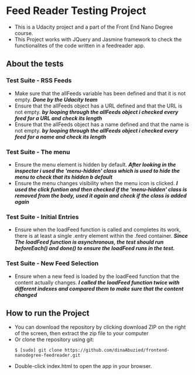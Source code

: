 # Feed Reader Testing Project
* This is a Udacity project and a part of the Front End Nano Degree course. 
* This Project works with JQuery and Jasmine framework to check the functionalites of the code written in a feedreader app.

## About the tests
### Test Suite - RSS Feeds
* Make sure that the allFeeds variable has been defined and that it is not empty. **_Done by the Udacity team_**
* Ensure that the allFeeds object has a URL defined and that the URL is not empty. **_by looping through the allFeeds object i checked every feed for a URL and check its length_**
* Ensure that the allFeeds object has a name defined and that the name is not empty. **_by looping through the allFeeds object i checked every feed for a name and check its length_**

### Test Suite - The menu
* Ensure the menu element is hidden by default. **_After looking in the inspector i used the 'menu-hidden' class which is used to hide the menu to check that its hidden b default_**
* Ensure the menu changes visibility when the menu icon is clicked. **_I used the click funtion and then checked if the 'menu-hidden' class is removed from the body, used it again and check if the class is added again_**

### Test Suite - Initial Entries
* Ensure when the loadFeed function is called and completes its work, there is at least a single .entry element within the .feed container. **_Since The loadFeed function is asynchronous, the test should run beforeEach() and done() to ensure the loadFeed runs in the test._**

### Test Suite - New Feed Selection
* Ensure when a new feed is loaded by the loadFeed function that the content actually changes. **_I called the loadFeed function twice with different indexes and compared them to make sure that the content changed_**

## How to run the Project
* You can download the repository by clicking download ZIP on the right of the screen, then extract the zip file to your computer
* Or clone the repository using git:
    ```
    $ [sudo] git clone https://github.com/dinaAbuzied/frontend-nanodegree-feedreader.git
    ```
 * Double-click index.html to open the app in your browser.